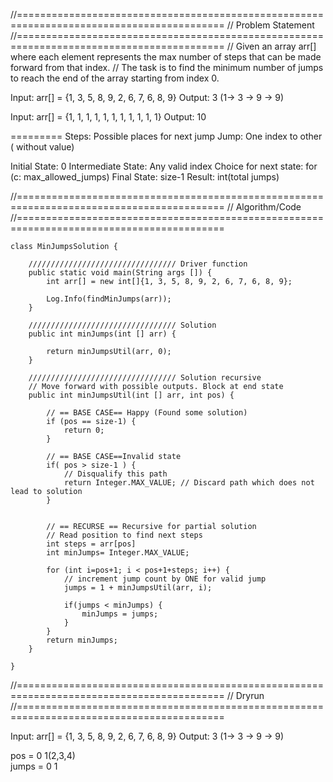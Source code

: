 //==========================================================================================
// Problem Statement
//==========================================================================================
// Given an array arr[] where each element represents the max number of steps that can be made forward from that index.
// The task is to find the minimum number of jumps to reach the end of the array starting from index 0.

Input: arr[] = {1, 3, 5, 8, 9, 2, 6, 7, 6, 8, 9}
Output: 3 (1-> 3 -> 9 -> 9)

Input:  arr[] = {1, 1, 1, 1, 1, 1, 1, 1, 1, 1, 1}
Output: 10

=========
Steps: Possible places for next jump
Jump: One index to other ( without value)

Initial State: 0
Intermediate State: Any valid index
Choice for next state: for (c: max_allowed_jumps)
Final State: size-1
Result: int(total jumps)

//==========================================================================================
// Algorithm/Code
//==========================================================================================

```
class MinJumpsSolution {

    ///////////////////////////////// Driver function
    public static void main(String args []) {
        int arr[] = new int[]{1, 3, 5, 8, 9, 2, 6, 7, 6, 8, 9};
        
        Log.Info(findMinJumps(arr));
    }
    
    ///////////////////////////////// Solution
    public int minJumps(int [] arr) {
        
        return minJumpsUtil(arr, 0);
    }
    
    ///////////////////////////////// Solution recursive
    // Move forward with possible outputs. Block at end state
    public int minJumpsUtil(int [] arr, int pos) {
    
        // == BASE CASE== Happy (Found some solution)
        if (pos == size-1) {
            return 0;
        }
        
        // == BASE CASE==Invalid state
        if( pos > size-1 ) {
            // Disqualify this path
            return Integer.MAX_VALUE; // Discard path which does not lead to solution
        }
        
        
        // == RECURSE == Recursive for partial solution
        // Read position to find next steps
        int steps = arr[pos]
        int minJumps= Integer.MAX_VALUE;
        
        for (int i=pos+1; i < pos+1+steps; i++) {
            // increment jump count by ONE for valid jump
            jumps = 1 + minJumpsUtil(arr, i);
             
            if(jumps < minJumps) {
                minJumps = jumps;
            } 
        }
        return minJumps;
    }

}
```

//==========================================================================================
// Dryrun
//==========================================================================================

Input: arr[] = {1, 3, 5, 8, 9, 2, 6, 7, 6, 8, 9}
Output: 3 (1-> 3 -> 9 -> 9)

pos = 0 1(2,3,4)  
jumps = 0 1


